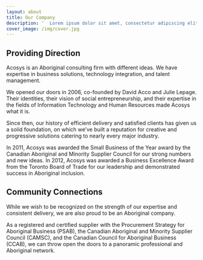 ```yaml
---
layout: about
title: Our Company
description: '  Lorem ipsum dolor sit amet, consectetur adipiscing elit. Phasellus sit amet iaculis elit. Nam semper ut arcu non placerat. Praesent nibh massa varius.'
cover_image: /img/cover.jpg
---
```

## Providing Direction

Acosys is an Aboriginal consulting firm with different ideas. We have expertise in business solutions, technology integration, and talent management.

We opened our doors in 2006, co-founded by David Acco and Julie Lepage. Their identities, their vision of social entrepreneurship, and their expertise in the fields of Information Technology and Human Resources made Acosys what it is.

Since then, our history of efficient delivery and satisfied clients has given us a solid foundation, on which we’ve built a reputation for creative and progressive solutions catering to nearly every major industry. 

In 2011, Acosys was awarded the Small Business of the Year award by the Canadian Aboriginal and Minority Supplier Council for our strong numbers and new ideas. In 2012, Acosys was awarded a Business Excellence Award from the Toronto Board of Trade for our leadership and demonstrated success in Aboriginal inclusion.

## Community Connections

While we wish to be recognized on the strength of our expertise and
consistent delivery, we are also proud to be an Aboriginal company.

As a registered and certified supplier with the Procurement Strategy for
Aboriginal Business (PSAB), the Canadian Aboriginal and Minority
Supplier Council (CAMSC), and the Canadian Council for Aboriginal
Business (CCAB), we can throw open the doors to a panoramic
professional and Aboriginal network.
